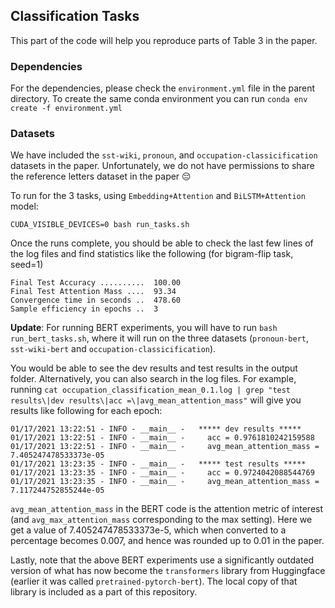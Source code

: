 ## Classification Tasks

This part of the code will help you reproduce parts of Table 3 in the paper.


### Dependencies

For the dependencies, please check the `environment.yml` file in the parent directory. To create the same conda environment you can run `conda env create -f environment.yml`

### Datasets 

We have included the `sst-wiki`, `pronoun`, and `occupation-classicification` datasets in the paper. Unfortunately, we do not have permissions to share the reference letters dataset in the paper :pensive:

To run for the 3 tasks, using `Embedding+Attention` and `BiLSTM+Attention` model:

`CUDA_VISIBLE_DEVICES=0 bash run_tasks.sh`

Once the runs complete, you should be able to check the last few lines of the log files and find statistics like the following (for bigram-flip task, seed=1)

```
Final Test Accuracy ..........  100.00
Final Test Attention Mass ....  93.34
Convergence time in seconds ..  478.60
Sample efficiency in epochs ..  3
```

**Update**: For running BERT experiments, you will have to run `bash run_bert_tasks.sh`, where it will run on the three datasets (`pronoun-bert`, `sst-wiki-bert` and `occupation-classicification`). 

You would be able to see the dev results and test results in the output folder. Alternatively, you can also search in the log files. For example, running `cat occupation_classification_mean_0.1.log | grep "test results\|dev results\|acc =\|avg_mean_attention_mass"` will give you results like following for each epoch:

```
01/17/2021 13:22:51 - INFO - __main__ -   ***** dev results *****
01/17/2021 13:22:51 - INFO - __main__ -     acc = 0.9761810242159588
01/17/2021 13:22:51 - INFO - __main__ -     avg_mean_attention_mass = 7.405247478533373e-05
01/17/2021 13:23:35 - INFO - __main__ -   ***** test results *****
01/17/2021 13:23:35 - INFO - __main__ -     acc = 0.9724042088544769
01/17/2021 13:23:35 - INFO - __main__ -     avg_mean_attention_mass = 7.117244752855244e-05
````

`avg_mean_attention_mass` in the BERT code is the attention metric of interest (and `avg_max_attention_mass` corresponding to the max setting). Here we get a value of 7.405247478533373e-5, which when converted to a percentage becomes 0.007, and hence was rounded up to 0.01 in the paper. 



Lastly, note that the above BERT experiments use a significantly outdated version of what has now become the `transformers` library from Huggingface (earlier it was called `pretrained-pytorch-bert`). The local copy of that library is included as a part of this repository. 
